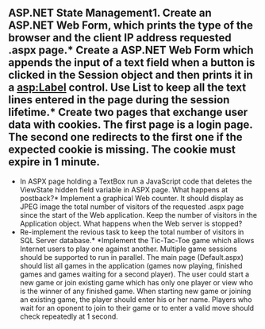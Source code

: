 ﻿## ASP.NET State Management1. Create an ASP.NET Web Form, which prints the type of the browser and the client IP address requested .aspx page.* Create a ASP.NET Web Form which appends the input of a text field when a button is clicked in the Session object and then prints it in a <asp:Label> control. Use List<string> to keep all the text lines entered in the page during the session lifetime.* Create two pages that exchange user data with cookies. The first page is a login page. The second one redirects to the first one if the expected cookie is missing. The cookie must expire in 1 minute.* In ASPX page holding a TextBox run a JavaScript code that deletes the ViewState hidden field variable in ASPX page. What happens at postback?* Implement a graphical Web counter. It should display as JPEG image the total number of visitors of the requested .aspx page since the start of the Web application. Keep the number of visitors in the Application object. What happens when the Web server is stopped?* Re-implement the revious task to keep the total number of visitors in SQL Server database.* *Implement the Tic-Tac-Toe game which allows Internet users to play one against another. Multiple game sessions should be supported to run in parallel. The main page (Default.aspx) should list all games in the application (games now playing, finished games and games waiting for a second player). The user could start a new game or join existing game which has only one player or view who is the winner of any finished game. When starting new game or joining an existing game, the player should enter his or her name. Players who wait for an oponent to join to their game or to enter a valid move should check repeatedly at 1 second.